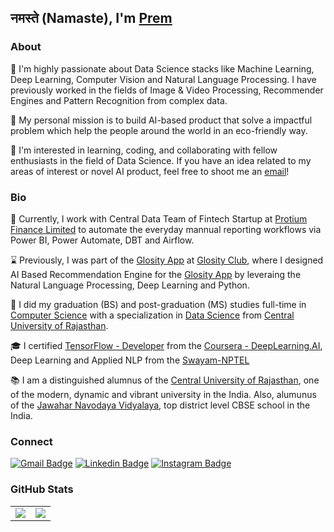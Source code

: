 ## नमस्ते (Namaste), I'm [Prem](https://www.linkedin.com/in/prem-rawat/)

### About

🔭 I'm highly passionate about Data Science stacks like Machine Learning, Deep Learning,  Computer Vision and Natural Language Processing. I have previously worked in the fields of Image & Video Processing, Recommender Engines and Pattern Recognition from complex data. 

💭 My personal mission is to build AI-based product that solve a impactful problem which help the people around the world in an eco-friendly way.

👯 I'm interested in learning, coding, and collaborating with fellow enthusiasts in the field of Data Science. If you have an idea related to my areas of interest or novel AI product, feel free to shoot me an [email](mailto:prem.rawat.ai@gmail.com)! 


### Bio

🧠 Currently, I work with Central Data Team of Fintech Startup at [Protium Finance Limited](https://protium.co.in/) to automate the everyday mannual reporting workflows via Power BI, Power Automate, DBT and Airflow. 

⌛️ Previously, I was part of the [Glosity App](https://play.google.com/store/search?q=glosity&c=apps&hl=en_IN&gl=IN) at [Glosity Club](https://glosity.club/), where I designed AI Based Recommendation Engine for the [Glosity App](https://play.google.com/store/search?q=glosity&c=apps&hl=en_IN&gl=IN) by leveraing the Natural Language Processing, Deep Learning and Python.

🌱 I did my graduation (BS) and post-graduation (MS) studies full-time in [Computer Science](https://www.curaj.ac.in/departments/department-computer-science) with a specialization in [Data Science](https://www.curaj.ac.in/departments/department-data-science-analytics) from [Central University of Rajasthan](https://www.curaj.ac.in/). 


🎓 I certified [TensorFlow - Developer](https://www.coursera.org/account/accomplishments/professional-cert/NQHAR8NFL27W) from the [Coursera - DeepLearning.AI](https://www.coursera.org/), Deep Learning and Applied NLP from the [Swayam-NPTEL](https://swayam.gov.in/)

📚 I am a distinguished alumnus of the [Central University of Rajasthan](https://www.curaj.ac.in/), one of the modern, dynamic and vibrant university in the India. Also, alumunus of the [Jawahar Navodaya Vidyalaya](https://www.navodaya.gov.in/nvs/nvs-school/Ajmer/en/about_us/About-JNV/), top district level CBSE school in the India.

### Connect

[![Gmail Badge](https://img.shields.io/badge/-MAIL-c14438?style=flat-square&logo=Gmail&logoColor=white&link=mailto:prem.rawat.ai@gmail.com)](mailto:prem.rawat.ai@gmail.com) [![Linkedin Badge](https://img.shields.io/badge/-LINKEDIN-blue?style=flat-square&logo=Linkedin&logoColor=white&link=https://www.linkedin.com/in/prem-rawat/)](https://www.linkedin.com/in/prem-rawat/) [![Instagram Badge](https://img.shields.io/badge/-INSTAGRAM-F44747?style=flat-square&labelColor=F44747&logo=instagram&logoColor=white&link=https://instagram.com/maddhruv)](https://www.instagram.com/imrawat999/)

### GitHub Stats

<table class="center" style="width:100%;">
  <tr>
    <td align="center">
  <img align="center" src="https://github-readme-stats.vercel.app/api?username=rawat999&count_private=true&show_icons=true&theme=onedark&hide_border=true" />
    </td>
    <td align="center">
  <img align="center" src="https://github-readme-stats.vercel.app/api/top-langs/?username=rawat999&langs_count=10&layout=compact&theme=onedark&hide_border=true" />
</td>
  </tr>
</table>
